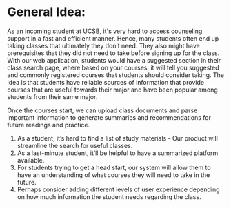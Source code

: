 # General Idea:
As an incoming student at UCSB, it's very hard to access counseling support in a fast and efficient manner. Hence, many students often end up taking classes that ultimately they don’t need. They also might have prerequisites that they did not need to take before signing up for the class. With our web application, students would have a suggested section in their class search page, where based on your courses, it will tell you suggested and commonly registered courses that students should consider taking. The idea is that students have reliable sources of information that provide courses that are useful towards their major and have been popular among students from their same major. 

Once the courses start, we can upload class documents and parse important information to generate summaries and recommendations for future readings and practice. 

<ol>
  <li>As a student, it’s hard to find a list of study materials - Our product will streamline the search for useful classes.</li>
  <li>As a last-minute student, it’ll be helpful to have a summarized platform available. </li>
  <li>For students trying to get a head start, our system will allow them to have an understanding of what courses they will need to take in the future.</li>
  <li>Perhaps consider adding different levels of user experience depending on how much information the student needs regarding the class. </li>
</ol>